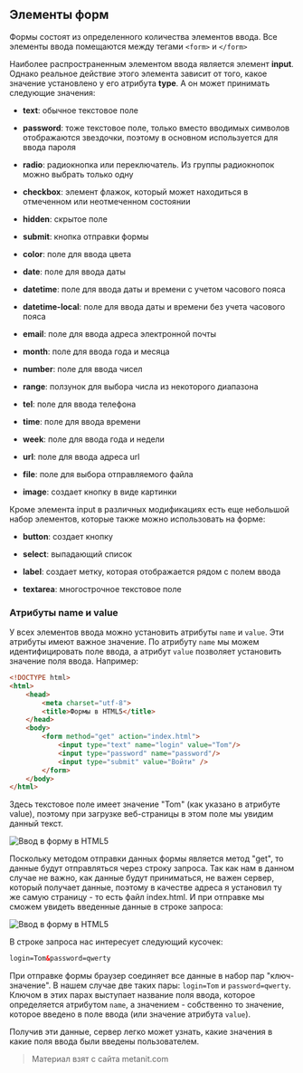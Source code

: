 ## Элементы форм

Формы состоят из определенного количества элементов ввода. Все элементы ввода помещаются между тегами `<form>` и `</form>`

Наиболее распространенным элементом ввода является элемент **input**. Однако реальное действие этого элемента зависит от того, какое значение установлено у его атрибута **type**. А он может принимать следующие значения:

- **text**: обычное текстовое поле

- **password**: тоже текстовое поле, только вместо вводимых символов отображаются звездочки, поэтому в основном используется для ввода пароля

- **radio**: радиокнопка или переключатель. Из группы радиокнопок можно выбрать только одну

- **checkbox**: элемент флажок, который может находиться в отмеченном или неотмеченном состоянии

- **hidden**: скрытое поле

- **submit**: кнопка отправки формы

- **color**: поле для ввода цвета

- **date**: поле для ввода даты

- **datetime**: поле для ввода даты и времени с учетом часового пояса

- **datetime-local**: поле для ввода даты и времени без учета часового пояса

- **email**: поле для ввода адреса электронной почты

- **month**: поле для ввода года и месяца

- **number**: поле для ввода чисел

- **range**: ползунок для выбора числа из некоторого диапазона

- **tel**: поле для ввода телефона

- **time**: поле для ввода времени

- **week**: поле для ввода года и недели

- **url**: поле для ввода адреса url

- **file**: поле для выбора отправляемого файла

- **image**: создает кнопку в виде картинки

Кроме элемента input в различных модификациях есть еще небольшой набор элементов, которые также можно использовать на форме:

- **button**: создает кнопку

- **select**: выпадающий список

- **label**: создает метку, которая отображается рядом с полем ввода

- **textarea**: многострочное текстовое поле

### Атрибуты name и value

У всех элементов ввода можно установить атрибуты `name` и `value`. Эти атрибуты имеют важное значение. По атрибуту `name` мы можем идентифицировать поле ввода, а атрибут `value` позволяет установить значение поля ввода. Например:

```html
<!DOCTYPE html>
<html>
    <head>
        <meta charset="utf-8">
        <title>Формы в HTML5</title>
    </head>
    <body>
        <form method="get" action="index.html">
            <input type="text" name="login" value="Tom"/>
            <input type="password" name="password"/>
            <input type="submit" value="Войти" />
        </form>
    </body>
</html>
```

Здесь текстовое поле имеет значение "Tom" (как указано в атрибуте value), поэтому при загрузке веб-страницы в этом поле мы увидим данный текст.

![Ввод в форму в HTML5](https://metanit.com/web/html5/pics/2.3.png)

Поскольку методом отправки данных формы является метод "get", то данные будут отправляться через строку запроса. Так как нам в данном случае не важно, как данные будут приниматься, не важен сервер, который получает данные, поэтому в качестве адреса я установил ту же самую страницу - то есть файл index.html. И при отправке мы сможем увидеть введенные данные в строке запроса:

![Ввод в форму в HTML5](https://metanit.com/web/html5/pics/2.4.png)

В строке запроса нас интересует следующий кусочек:

```html
login=Tom&password=qwerty
```

При отправке формы браузер соединяет все данные в набор пар "ключ-значение". В нашем случае две таких пары: `login=Tom` и `password=qwerty`. Ключом в этих парах выступает название поля ввода, которое определяется атрибутом `name`, а значением - собственно то значение, которое введено в поле ввода (или значение атрибута `value`).

Получив эти данные, сервер легко может узнать, какие значения в какие поля ввода были введены пользователем.


> Материал взят с сайта metanit.com